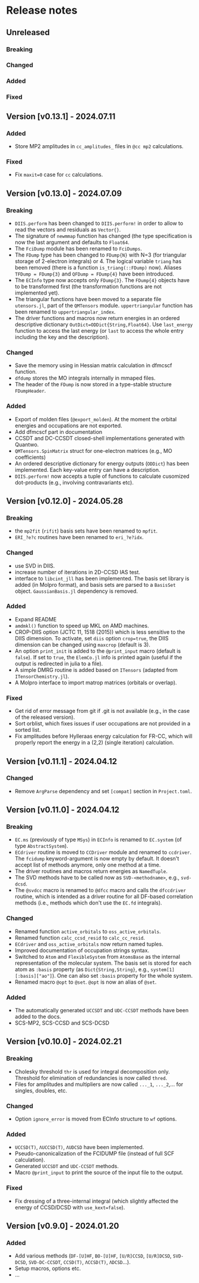 # Release notes

## Unreleased

### Breaking

### Changed

### Added

### Fixed

## Version [v0.13.1] - 2024.07.11

### Added

* Store MP2 amplitudes in `cc_amplitudes_` files in `@cc mp2` calculations.

### Fixed

* Fix `maxit=0` case for `cc` calculations. 

## Version [v0.13.0] - 2024.07.09

### Breaking

* `DIIS.perform` has been changed to `DIIS.perform!` in order to allow to read the vectors and residuals as `Vector{}`.
* The signature of `newmmap` function has changed (the type specification is now the last argument and defaults to `Float64`.
* The `FciDump` module has been renamed to `FciDumps`.
* The `FDump` type has been changed to `FDump{N}` with N=3 (for triangular storage of 2-electron integrals) or 4. The logical variable `triang` has been removed (there is a function `is_triang(::FDump)` now). Aliases `TFDump = FDump{3}` and `QFDump = FDump{4}` have been introduced. 
* The `ECInfo` type now accepts only `FDump{3}`. The `FDump{4}` objects have to be transformed first (the transformation functions are not implemented yet).
* The triangular functions have been moved to a separate file `utensors.jl`, part of the `QMTensors` module. `uppertriangular` function has been renamed to `uppertriangular_index`.
* The driver functions and macros now return energies in an ordered descriptive dictionary `OutDict=ODDict{String,Float64}`. Use `last_energy` function to access the last energy (or `last` to access the whole entry including the key and the description).

### Changed

* Save the memory using in Hessian matrix calculation in dfmcscf function.
* `dfdump` stores the MO integrals internally in mmaped files.
* The header of the `FDump` is now stored in a type-stable structure `FDumpHeader`.

### Added

* Export of molden files (`@export_molden`). At the moment the orbital energies and occupations are not exported.
* Add dfmcscf part in documentation
* CCSDT and DC-CCSDT closed-shell implementations generated with Quantwo.
* `QMTensors.SpinMatrix` struct for one-electron matrices (e.g., MO coefficients)
* An ordered descriptive dictionary for energy outputs (`ODDict`) has been implemented. Each key-value entry can have a description.
* `DIIS.perform!` now accepts a tuple of functions to calculate cusomized dot-products (e.g., involving contravariants etc).

## Version [v0.12.0] - 2024.05.28

### Breaking

* the `mp2fit` (`rifit`) basis sets have been renamed to `mpfit`. 
* `ERI_?e?c` routines have been renamed to `eri_?e?idx`.

### Changed

* use SVD in DIIS.
* increase number of iterations in 2D-CCSD IAS test.
* interface to `libcint_jll` has been implemented. The basis set library is added (in Molpro format), and basis sets are parsed to a `BasisSet` object. `GaussianBasis.jl` dependency is removed.

### Added

* Expand README
* `amdmkl()` function to speed up MKL on AMD machines.
* CROP-DIIS option (JCTC 11, 1518 (2015)) which is less sensitive to the DIIS dimension. To activate, set `diis` option `crop=true`, the DIIS dimension can be changed using `maxcrop` (default is 3).
* An option `print_init` is added to the `@print_input` macro (default is `false`). If set to `true`, the `ElemCo.jl` info is printed again (useful if the output is redirected in julia to a file).
* A simple DMRG routine is added based on `ITensors` (adapted from `ITensorChemistry.jl`).
* A Molpro interface to import matrop matrices (orbitals or overlap).

### Fixed

* Get rid of error message from git if .git is not available (e.g., in the case of the released version).
* Sort orblist, which fixes issues if user occupations are not provided in a sorted list.
* Fix amplitudes before Hylleraas energy calculation for FR-CC, which will properly report the energy in a (2,2) (single iteration) calculation.

## Version [v0.11.1] - 2024.04.12

### Changed

* Remove `ArgParse` dependency and set `[compat]` section in `Project.toml`.

## Version [v0.11.0] - 2024.04.12

### Breaking

* `EC.ms` (previously of type `MSys`) in `ECInfo` is renamed to `EC.system` (of type `AbstractSystem`).
* `ECdriver` routine is moved to `CCDriver` module and renamed to `ccdriver`. The `fcidump` keyword-argument is now empty by default. It doesn't accept list of methods anymore, only one method at a time. 
* The driver routines and macros return energies as `NamedTuple`.
* The SVD methods have to be called now as `SVD-<methodname>`, e.g., `svd-dcsd`.
* The `@svdcc` macro is renamed to `@dfcc` macro and calls the `dfccdriver` routine, which is intended as a driver routine for all DF-based correlation methods (i.e., methods which don't use the `EC.fd` integrals).

### Changed

* Renamed function `active_orbitals` to `oss_active_orbitals`.
* Renamed function `calc_ccsd_resid` to `calc_cc_resid`.
* `ECdriver` and `oss_active_orbitals` now return named tuples.
* Improved documentation of occupation strings syntax.
* Switched to `Atom` and `FlexibleSystem` from `AtomsBase` as the internal representation of the molecular system. The basis set is stored for each atom as `:basis` property (as `Dict{String,String}`, e.g., `system[1][:basis]["ao"]`). One can also set `:basis` property for the whole system. 
* Renamed macro `@opt` to `@set`. `@opt` is now an alias of `@set`.

### Added

* The automatically generated `UCCSDT` and `UDC-CCSDT` methods have been added to the docs.
* SCS-MP2, SCS-CCSD and SCS-DCSD

## Version [v0.10.0] - 2024.02.21

### Breaking

* Cholesky threshold `thr` is used for integral decomposition only. Threshold for elimination of redundancies is now called `thred`.
* Files for amplitudes and multipliers are now called `..._1`, `..._2`,... for singles, doubles, etc.

### Changed

* Option `ignore_error` is moved from ECInfo structure to `wf` options.

### Added

* `UCCSD(T)`, `ΛUCCSD(T)`, `ΛUDCSD` have been implemented.
* Pseudo-canonicalization of the FCIDUMP file (instead of full SCF calculation).
* Generated `UCCSDT` and `UDC-CCSDT` methods.
* Macro `@print_input` to print the source of the input file to the output.

### Fixed

* Fix dressing of a three-internal integral (which slightly affected the energy of CCSD/DCSD with `use_kext=false`).

## Version [v0.9.0] - 2024.01.20

### Added

* Add various methods (`DF-[U]HF`, `BO-[U]HF`, `[U/R]CCSD`, `[U/R]DCSD`, `SVD-DCSD`, `SVD-DC-CCSDT`, `CCSD(T)`, `ΛCCSD(T)`, `ΛDCSD`...).
* Setup macros, options etc.
* ...
